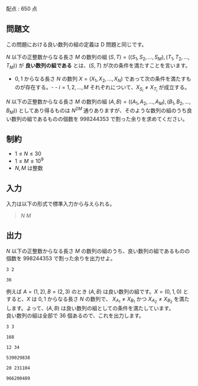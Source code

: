 配点 : $650$ 点

## 問題文

この問題における良い数列の組の定義は D 問題と同じです。

$N$ 以下の正整数からなる長さ $M$ の数列の組 $(S, T) = ((S_1, S_2, \dots, S_M), (T_1, T_2, \dots, T_M))$ が **良い数列の組である** とは、$(S, T)$ が次の条件を満たすことを言います。

- $0,1$ からなる長さ $N$ の数列 $X = (X_1, X_2, \dots, X_N)$ であって次の条件を満たすものが存在する。-   - $i=1, 2, \dots, M$ それぞれについて、$X_{S_i} \neq X_{T_i}$ が成立する。

$N$ 以下の正整数からなる長さ $M$ の数列の組 $(A, B) = ((A_1, A_2, \dots, A_M), (B_1, B_2, \dots, B_M))$ としてあり得るものは $N^{2M}$ 通りありますが、そのような数列の組のうち良い数列の組であるものの個数を $998244353$ で割った余りを求めてください。

## 制約

- $1 \leq N \leq 30$
- $1 \leq M \leq 10^9$
- $N, M$ は整数

## 入力

入力は以下の形式で標準入力から与えられる。

> $N$ $M$

## 出力

$N$ 以下の正整数からなる長さ $M$ の数列の組のうち、良い数列の組であるものの個数を $998244353$ で割った余りを出力せよ。

```input1
3 2
```

```output1
36
```

例えば $A=(1,2), B=(2,3)$ のとき $(A, B)$ は良い数列の組です。$X=(0,1,0)$ とすると、$X$ は $0,1$ からなる長さ $N$ の数列で、 $X_{A_1} \neq X_{B_1}$ かつ $X_{A_2} \neq X_{B_2}$ を満たします。よって、$(A,B)$ は良い数列の組としての条件を満たしています。<br>
良い数列の組は全部で $36$ 個あるので、これを出力します。

```input2
3 3
```

```output2
168
```

```input3
12 34
```

```output3
539029838
```

```input4
20 231104
```

```output4
966200489
```